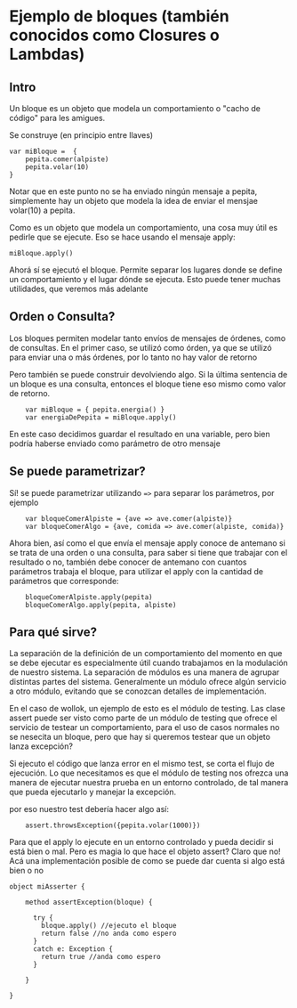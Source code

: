 

# Ejemplo de bloques (también conocidos como Closures  o  Lambdas)

## Intro

Un bloque es un objeto que modela un comportamiento o "cacho de código" para les amigues.

Se construye (en principio entre llaves)

```
var miBloque =  { 
    pepita.comer(alpiste)
    pepita.volar(10) 
}

```
Notar que en este punto no se ha enviado ningún mensaje a pepita, simplemente hay un objeto que modela la idea de enviar el mensjae volar(10)  a pepita.

Como es un objeto que modela un comportamiento, una cosa muy útil es pedirle que se ejecute. Eso se hace usando el mensaje apply:

```
miBloque.apply()
```

Ahorá sí se ejecutó el bloque. Permite separar los lugares donde se define un comportamiento y el lugar dónde se ejecuta.
Esto puede tener muchas utilidades, que veremos más adelante

## Orden o Consulta?

Los bloques permiten modelar tanto envíos de mensajes de órdenes, como de consultas. 
En el primer caso, se utilizó como órden, ya que se utilizó para enviar una o más órdenes, por lo tanto no hay valor de retorno

Pero también se puede construir devolviendo algo. Si la última sentencia de un bloque es una consulta, entonces el bloque tiene eso mismo como valor de retorno.

```
    var miBloque = { pepita.energia() }
    var energiaDePepita = miBloque.apply()
```    
En este caso decidimos guardar el resultado en una variable, pero bien podría haberse enviado como parámetro de otro mensaje

## Se puede parametrizar?

Sí! se puede parametrizar utilizando `=>` para separar los parámetros, por ejemplo

```
    var bloqueComerAlpiste = {ave => ave.comer(alpiste)}
    var bloqueComerAlgo = {ave, comida => ave.comer(alpiste, comida)}
```

Ahora bien, así como el que envía el mensaje apply conoce de antemano si se trata de una orden o una consulta, para saber si tiene
que trabajar con el resultado o no, también debe conocer de antemano con cuantos parámetros trabaja el bloque, para utilizar el apply
con la cantidad de parámetros que corresponde:

```
    bloqueComerAlpiste.apply(pepita)
    bloqueComerAlgo.apply(pepita, alpiste)
```

## Para qué sirve?

La separación de la definición de un comportamiento del momento en que se debe ejecutar es especialmente útil cuando trabajamos
en la modulación de nuestro sistema. La separación de módulos es una manera de agrupar distintas partes del sistema. Generalmente
un módulo ofrece algún servicio a otro módulo, evitando que se conozcan detalles de implementación. 

En el caso de wollok, un ejemplo de esto es el módulo de testing. Las clase assert puede ser visto como parte de un módulo de testing
que ofrece el servicio de testear un comportamiento, para el uso de casos normales no se nesecita un bloque, pero que hay si queremos testear que un objeto lanza excepción?

Si ejecuto el código que lanza error en el mismo test, se corta el flujo de ejecución. Lo que necesitamos es que el módulo de testing
nos ofrezca una manera de ejecutar nuestra prueba en un entorno controlado, de tal manera que pueda ejecutarlo y manejar la excepción.

por eso nuestro test debería hacer algo así:

```
    assert.throwsException({pepita.volar(1000)})
```
Para que el apply lo ejecute en un entorno controlado y pueda decidir si está bien o mal. 
Pero es magia lo que hace el objeto assert? Claro que no!
Acá una implementación posible de como se puede dar cuenta si algo está bien o no

```
object miAsserter {

    method assertException(bloque) {

      try {
        bloque.apply() //ejecuto el bloque
        return false //no anda como espero
      }
      catch e: Exception {
        return true //anda como espero
      } 
      
    }

}
```











